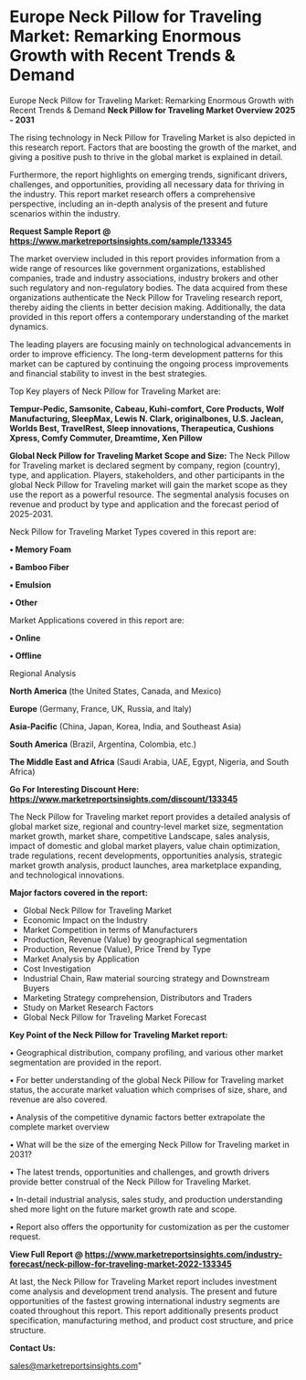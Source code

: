 # Europe Neck Pillow for Traveling Market: Remarking Enormous Growth with Recent Trends & Demand
Europe Neck Pillow for Traveling Market: Remarking Enormous Growth with Recent Trends & Demand
<Strong> Neck Pillow for Traveling Market Overview 2025 - 2031</strong>

The rising technology in Neck Pillow for Traveling Market is also depicted in this research report. Factors that are boosting the growth of the market, and giving a positive push to thrive in the global market is explained in detail.

Furthermore, the report highlights on emerging trends, significant drivers, challenges, and opportunities, providing all necessary data for thriving in the industry. This report market research offers a comprehensive perspective, including an in-depth analysis of the present and future scenarios within the industry.

<strong>Request Sample Report @ <a href=https://www.marketreportsinsights.com/sample/133345>https://www.marketreportsinsights.com/sample/133345</a></strong>

The market overview included in this report provides information from a wide range of resources like government organizations, established companies, trade and industry associations, industry brokers and other such regulatory and non-regulatory bodies. The data acquired from these organizations authenticate the Neck Pillow for Traveling research report, thereby aiding the clients in better decision making. Additionally, the data provided in this report offers a contemporary understanding of the market dynamics.

The leading players are focusing mainly on technological advancements in order to improve efficiency. The long-term development patterns for this market can be captured by continuing the ongoing process improvements and financial stability to invest in the best strategies.

Top Key players of Neck Pillow for Traveling Market are:

<strong>Tempur-Pedic, Samsonite, Cabeau, Kuhi-comfort, Core Products, Wolf Manufacturing, SleepMax, Lewis N. Clark, originalbones, U.S. Jaclean, Worlds Best, TravelRest, Sleep innovations, Therapeutica, Cushions Xpress, Comfy Commuter, Dreamtime, Xen Pillow</strong>

<strong><b>Global Neck Pillow for Traveling Market Scope and Size:</b></strong>
The Neck Pillow for Traveling market is declared segment by company, region (country), type, and application. Players, stakeholders, and other participants in the global Neck Pillow for Traveling market will gain the market scope as they use the report as a powerful resource. The segmental analysis focuses on revenue and product by type and application and the forecast period of 2025-2031.

Neck Pillow for Traveling Market Types covered in this report are:

<strong>• Memory Foam

• Bamboo Fiber

• Emulsion

• Other</strong>

Market Applications covered in this report are:

<strong>• Online

• Offline</strong> 

Regional Analysis

<strong>North America</strong> (the United States, Canada, and Mexico)

<strong>Europe</strong> (Germany, France, UK, Russia, and Italy)

<strong>Asia-Pacific</strong> (China, Japan, Korea, India, and Southeast Asia)

<strong>South America</strong> (Brazil, Argentina, Colombia, etc.)

<strong>The Middle East and Africa</strong> (Saudi Arabia, UAE, Egypt, Nigeria, and South Africa)

<strong>Go For Interesting Discount Here: <a href=https://www.marketreportsinsights.com/discount/133345>https://www.marketreportsinsights.com/discount/133345</a></strong>

The Neck Pillow for Traveling market report provides a detailed analysis of global market size, regional and country-level market size, segmentation market growth, market share, competitive Landscape, sales analysis, impact of domestic and global market players, value chain optimization, trade regulations, recent developments, opportunities analysis, strategic market growth analysis, product launches, area marketplace expanding, and technological innovations.

<strong><b>Major factors covered in the report:</b></strong>
<ul>
  <li>Global Neck Pillow for Traveling Market </li>
  <li>Economic Impact on the Industry</li>
  <li>Market Competition in terms of Manufacturers</li>
  <li>Production, Revenue (Value) by geographical segmentation</li>
  <li>Production, Revenue (Value), Price Trend by Type</li>
  <li>Market Analysis by Application</li>
  <li>Cost Investigation</li>
  <li>Industrial Chain, Raw material sourcing strategy and Downstream Buyers</li>
  <li>Marketing Strategy comprehension, Distributors and Traders</li>
  <li>Study on Market Research Factors</li>
  <li>Global Neck Pillow for Traveling Market Forecast</li>
</ul>

<strong><b>Key Point of the Neck Pillow for Traveling Market report:</b></strong>

• Geographical distribution, company profiling, and various other market segmentation are provided in the report.

• For better understanding of the global Neck Pillow for Traveling market status, the accurate market valuation which comprises of size, share, and revenue are also covered.

• Analysis of the competitive dynamic factors better extrapolate the complete market overview

• What will be the size of the emerging Neck Pillow for Traveling market in 2031?

• The latest trends, opportunities and challenges, and growth drivers provide better construal of the Neck Pillow for Traveling Market.

• In-detail industrial analysis, sales study, and production understanding shed more light on the future market growth rate and scope.

• Report also offers the opportunity for customization as per the customer request.

<strong><b>View Full Report @ <a href=https://www.marketreportsinsights.com/industry-forecast/neck-pillow-for-traveling-market-2022-133345>https://www.marketreportsinsights.com/industry-forecast/neck-pillow-for-traveling-market-2022-133345</a></b></strong>


At last, the Neck Pillow for Traveling Market report includes investment come analysis and development trend analysis. The present and future opportunities of the fastest growing international industry segments are coated throughout this report. This report additionally presents product specification, manufacturing method, and product cost structure, and price structure.

<strong>Contact Us:</strong>

sales@marketreportsinsights.com"
